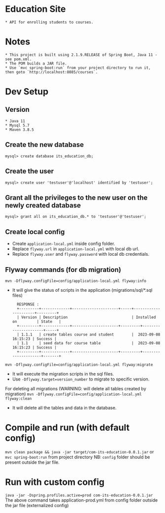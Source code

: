 # Education Site

    * API for enrolling students to courses.

# Notes

    * This project is built using 2.1.9.RELEASE of Spring Boot, Java 11 - see pom.xml.
    * The POM builds a JAR file.
    * Use `mvc spring-boot:run` from your project directory to run it, then goto `http://localhost:8085/courses`.

# Dev Setup

## Version 
    * Java 11
    * Mysql 5.7
    * Maven 3.8.5

## Create the new database
```mysql> create database its_education_db;```

## Create the user
```mysql> create user 'testuser'@'localhost' identified by 'testuser';```

## Grant all the privileges to the new user on the newly created database
```mysql> grant all on its_education_db.* to 'testuser'@'testuser';```

## Create local config
- Create `application-local.yml` inside config folder.
- Replace `flyway.url` in `application-local.yml` with local db url.
- Replace `flyway.user` and `flyway.password` with local db credentials.

## Flyway commands (for db migration)

```mvn -Dflyway.configFile=config/application-local.yml flyway:info```
- It will give the status of scripts in the application (migrations/sql/*.sql files)

        RESPONSE :
        +---------+-------------+---------------------+-----+----------------------+---------+
        | Version | Description                             | Installed on         | State   |
        +---------+-------------+---------------------+---------+----------------------+-----+
        | 1.1.1   | create tables course and student        |  2023-09-08 16:15:23 | Success |
        | 1.1     | seed data for course table              |  2023-09-08 16:15:23 | Success |
        +---------+-------------+---------------------+---------+---------------------+-------+


```mvn -Dflyway.configFile=config/application-local.yml flyway:migrate```
- It will execute the migration scripts in the sql files.
- Use ```-Dflyway.target=version_number``` to migrate to specific version.

For deleting all migrations (WARNING: will delete all tables created by migration)
```mvn -Dflyway.configFile=config/application-local.yml flyway:clean```
- It will delete all the tables and data in the database.

# Compile and run (with default config)
```mvn clean package && java -jar target/com-its-education-0.0.1.jar``` or
```mvc spring-boot:run``` from project directory
NB: `config` folder should be present outside the jar file.

# Run with custom config
```java -jar -Dspring.profiles.active=prod com-its-education-0.0.1.jar```
The above command takes application-prod.yml from config folder outside the jar file (externalized config)